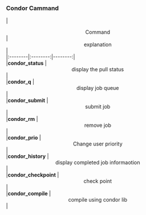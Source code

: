 ### Condor Cammand  
|  <center>Command</center> |  <center>explanation</center> |  
|:--------|:--------:|--------:|  
|**condor_status** | <center>display the pull status</center> |  
|**condor_q** | <center>display job queue</center> |  
|**condor_submit** | <center>submit job</center> |  
|**condor_rm** | <center>remove job</center> |  
|**condor_prio** | <center>Change user priority</center> |  
|**condor_history** | <center>display completed job informaotion</center> |  
|**condor_checkpoint** | <center>check point</center> |  
|**condor_compile** | <center>compile using condor lib</center> |  

